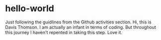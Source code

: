 # hello-world
Just following the guidlines from the Github activities section.
Hi, this is Davis Thomson. I am actually an infant in terms of coding. But throughout this journey I haven't repented in taking this step. Love it.
